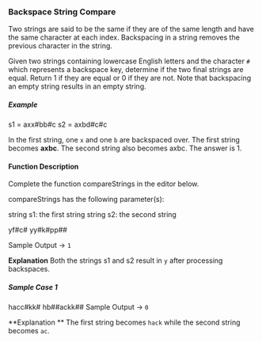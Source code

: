 ### Backspace String Compare

Two strings are said to be the same if they are of the same length and have the same character at each index.
Backspacing in a string removes the previous character in the string.

Given two strings containing lowercase English letters and the character `#` which represents a backspace key, determine
if the two final strings are equal. Return 1 if they are equal or 0 if they are not. Note that backspacing an empty
string results in an empty string.
<br/>

##### Example

s1 = axx#bb#c s2 = axbd#c#c

In the first string, one `x` and one `b` are backspaced over. The first string becomes **axbc**. The second string also
becomes axbc. The answer is 1.
<br/>

#### Function Description

Complete the function compareStrings in the editor below.

compareStrings has the following parameter(s):

string s1: the first string string s2: the second string

yf#c# yy#k#pp##

Sample Output -> `1`

**Explanation**
Both the strings s1 and s2 result in `y` after processing backspaces.
<br/>

##### Sample Case 1

hacc#kk# hb##ackk## Sample Output -> `0`

**Explanation **
The first string becomes `hack` while the second string becomes `ac`.
